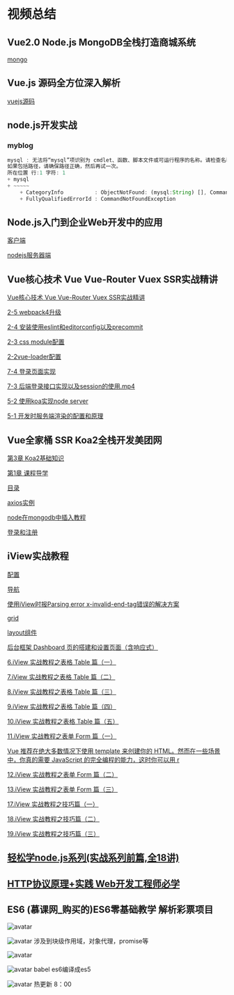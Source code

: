 # 视频总结
## Vue2.0 Node.js MongoDB全栈打造商城系统
[mongo](http://note.youdao.com/noteshare?id=dd7707ea9b61c61007178cdb6d81d386&sub=WEB387849bc95dbcaabb0e4d43912f898ea)

## Vue.js 源码全方位深入解析
[vuejs源码](http://note.youdao.com/noteshare?id=b966d089b5c388f6ba74a572a7bf36dc&sub=D9FFEF50A92B4A318F94575B15E34805)

## node.js开发实战
### myblog
```js
mysql : 无法将“mysql”项识别为 cmdlet、函数、脚本文件或可运行程序的名称。请检查名称的拼写，
如果包括路径，请确保路径正确，然后再试一次。
所在位置 行:1 字符: 1
+ mysql
+ ~~~~~
    + CategoryInfo          : ObjectNotFound: (mysql:String) [], CommandNotFoundException
    + FullyQualifiedErrorId : CommandNotFoundException
```

## Node.js入门到企业Web开发中的应用
[客户端](http://note.youdao.com/noteshare?id=9ad5f7dff48e47a5e361fd0ddeaca813&sub=WEB93f1ca0a6a458295d6384f6a8685ab37)

[nodejs服务器端](http://note.youdao.com/noteshare?id=ee9809fb308e7554cc159ffb632a99d0&sub=WEB2b22c2f46386a7f8740fdbe4b0f77084)

## Vue核心技术 Vue Vue-Router Vuex SSR实战精讲
[Vue核心技术 Vue Vue-Router Vuex SSR实战精讲](http://note.youdao.com/noteshare?id=5b1b82215362d7db3f28d7996f1bb1ea&sub=WEB2558e88c9ff5d818f72840e6f0abe5b1)

[2-5 webpack4升级](http://note.youdao.com/noteshare?id=a35640e8e0e1cdb4a9e90d93b9ac91af&sub=WEBdd2c260029c09bf78125b8decc0f92f0)

[2-4 安装使用eslint和editorconfig以及precommit](http://note.youdao.com/noteshare?id=75010e9f5d743968a99a8c904e0c60bb&sub=WEB7cccf0b020b06f6d6fa0ac082de94436)

[2-3 css module配置](http://note.youdao.com/noteshare?id=ee0189b5295f32f6396549a0181eb3f1&sub=WEB5e78cd6e2bcd86ec75bcda6277ddc0a9)

[2-2vue-loader配置](http://note.youdao.com/noteshare?id=b805cca338f15252273f2969da29217a&sub=WEB97dec28b8864897032d851b0865a0978)

[7-4 登录页面实现 ](http://note.youdao.com/noteshare?id=738c78786b135a290e3bcea7a32c77bb&sub=WEBdbd754ce7b2f7c2e6f53c6ddc74f381f)

[7-3 后端登录接口实现以及session的使用.mp4](http://note.youdao.com/noteshare?id=1c2bb663405cb5cb8ef66192731c1d2e&sub=WEBddd23220abd1a257d0d2ae745faee771)

[5-2 使用koa实现node server ](http://note.youdao.com/noteshare?id=701a045237fffb1eb27c7a6523121169&sub=WEBb3f858d23554c2a04f1cdfa42f4015db)

[5-1 开发时服务端渲染的配置和原理](http://note.youdao.com/noteshare?id=b850b5d869b3d3f64227e67cfc0c8da6&sub=WEBc467250658444b84d763b36a38a85f8a)

## Vue全家桶 SSR Koa2全栈开发美团网
[第3章 Koa2基础知识](http://note.youdao.com/noteshare?id=92f4e5f6cdd77238d4a767bff2ef14ce&sub=WEB2ab9ba4d66a464668258f8fca3e1bd32)

[第1章 课程导学](http://note.youdao.com/noteshare?id=ec3c575b095b4cbd8ff40690172a5ceb&sub=WEBc394a909127b1a757a42ec4e5a6b71a8)

[目录](http://note.youdao.com/noteshare?id=debe0e8438a2584af60624a5e8dcabfb&sub=WEB2df85ca2cb606e2c6077e4642dc74b11)

[axios实例](http://note.youdao.com/noteshare?id=a13c2130baff07ae80f7e33574efcb10&sub=WEB6628bd322546f83faa8d6badd39a44e6)

[node在mongodb中插入教程](http://note.youdao.com/noteshare?id=9698085669bec94383a11aa1338f1886&sub=WEB2501c6ccaf04e9b27d8bed3e5b8cd3f8)

[登录和注册](http://note.youdao.com/noteshare?id=6be56b0db01ea2912aa03f6dcb46d1ad&sub=WEB5ab468b1f1fe472447641c117112314e)

## iView实战教程
[配置](http://note.youdao.com/noteshare?id=40d4a113424738d7bfdbccc7bd5a7293&sub=WEB18a2f6db6e6cab1a8f539eb013012925)

[导航](http://note.youdao.com/noteshare?id=4289690f246b897e5f69191f1a96ca37&sub=WEB85164cc94864efb576faaf7eba4dcd32)

[使用iView时报Parsing error x-invalid-end-tag错误的解决方案](http://note.youdao.com/noteshare?id=23134208d6f6b8fd5b5d9221ac3874ff&sub=WEB8553a7615b092b5db7f7973c316f2fed)

[grid](http://note.youdao.com/noteshare?id=1770d93e3e0df8262109d65a71e71e60&sub=WEBe8902e50e8631e8379237c7f8e1e7441)

[layout组件](http://note.youdao.com/noteshare?id=c9690fd91aa567d10d498723ea90854b&sub=WEBa6251a38310c562f223f0493cd6b2eb8)

[后台框架 Dashboard 页的搭建和设置页面（含响应式）](http://note.youdao.com/noteshare?id=2ebfcb58b64a418cafe3338a53eb41c7&sub=WEB74ad4b45ccac3c6c3d24384743c4c16f)

[6.iView 实战教程之表格 Table 篇（一）](http://note.youdao.com/noteshare?id=9574c539da982c186907ba5dc988e915&sub=631B9E5C266D47DDAD7EF5114D9C8167)

[7.iView 实战教程之表格 Table 篇（二）](http://note.youdao.com/noteshare?id=64c1a02b005e15c5a0ea3442a8e9224e&sub=7B0D3631AB5F47D6BF3ED609BDC5BEAF)

[8.iView 实战教程之表格 Table 篇（三）](http://note.youdao.com/noteshare?id=e7380bddeec6508ef781325954e95d1c&sub=WEB14b63d61cb52dddad82b16d88f03a8f7)

[9.iView 实战教程之表格 Table 篇（四）](http://note.youdao.com/noteshare?id=05c750edb423addf22e8e7d9274f1306&sub=WEB6fc86afe096b73233d8d5a528c6fe2ba)

[10.iView 实战教程之表格 Table 篇（五）](http://note.youdao.com/noteshare?id=0f27f796a8c6ddfb64a29abab80019a8&sub=WEB47229e4f697efead81c46727a01688dd)

[11.iView 实战教程之表单 Form 篇（一）](http://note.youdao.com/noteshare?id=de3f05aa1b5436d79e419bfc9683f917&sub=WEB7aef6753396ce58e0f898cf2aeeb9c9c)

[Vue 推荐在绝大多数情况下使用 template 来创建你的 HTML。然而在一些场景中，你真的需要 JavaScript 的完全编程的能力，这时你可以用 r](http://note.youdao.com/noteshare?id=01c7ae5e9224582b4eaddc53fff458f6&sub=WEB5d33f62f3d758c8752111b0ef2e2f8c4)

[12.iView 实战教程之表单 Form 篇（二）](http://note.youdao.com/noteshare?id=0e1400cdfce2760da90472dbf3a4c1e2&sub=WEBe379af712ff67f615d5d0f118429d6ce)

[13.iView 实战教程之表单 Form 篇（三）](http://note.youdao.com/noteshare?id=f000a7068153a071f040cde8f7388269&sub=WEB4974d08f6b68bcc0fd9fb2910c2d07ca)

[17.iView 实战教程之技巧篇（一）](http://note.youdao.com/noteshare?id=e01e480ac63cad36fab1434827536790&sub=86D12A15EC4245EF93BCD7F32D1FC0CF)

[18.iView 实战教程之技巧篇（二）](http://note.youdao.com/noteshare?id=5b06b78830059336b95e5942031d77f0&sub=WEBcccc268e8466820c7cb4682f322646e6)

[19.iView 实战教程之技巧篇（三）](http://note.youdao.com/noteshare?id=63d95c3b1d0f451cb3149cfb1a9c1829&sub=WEB6e98e0d14242421c96564dff7fd75458)

## [轻松学node.js系列(实战系列前篇,全18讲)](http://note.youdao.com/noteshare?id=2e5aa3ad9cc6058c229a6b6f3244de38&sub=WEB0a0658b9bf49dbdc368f5c6866ad70fd)

## [HTTP协议原理+实践 Web开发工程师必学](http://note.youdao.com/noteshare?id=588cd6b02a3ea29f72fba8db3b8e2266&sub=WEB262057eeaee5fd30a5ed36c43f6635c6)


## ES6 (慕课网_购买的)ES6零基础教学 解析彩票项目
![avatar](./public/es6_1.png)

![avatar](./public/es6_2.png)
涉及到块级作用域，对象代理，promise等

![avatar](./public/es6_3.png)

![avatar](./public/es6_4.png)
babel es6编译成es5

![avatar](./public/es6_5.png)
热更新
8：00
